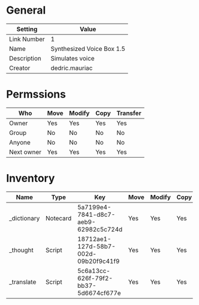 # General

| Setting | Value |
| --- | --- |
| Link Number | 1 |
| Name | Synthesized Voice Box 1.5 |
| Description | Simulates voice |
| Creator | dedric.mauriac |

# Permssions

| Who | Move | Modify | Copy | Transfer |
| --- | --- | --- | --- | --- |
| Owner | Yes | Yes | Yes | Yes |
| Group | No | No | No | No |
| Anyone | No | No | No | No |
| Next owner | Yes | Yes | Yes | Yes |

# Inventory

| Name | Type | Key | Move | Modify | Copy | Transfer | Acquired |
| --- | --- | --- | --- | --- | --- | --- | --- |
| _dictionary | Notecard | 5a7199e4-7841-d8c7-aeb9-62982c5c724d | Yes | Yes | Yes | Yes | 1970-01-01T00:00:00Z | Dedric Mauriac |
| _thought | Script | 18712ae1-127d-58b7-002d-09b20f9c41f9 | Yes | Yes | Yes | Yes | 1970-01-01T00:00:00Z | Dedric Mauriac |
| _translate | Script | 5c6a13cc-626f-79f2-bb37-5d6674cf677e | Yes | Yes | Yes | Yes | 1970-01-01T00:00:00Z | Dedric Mauriac |